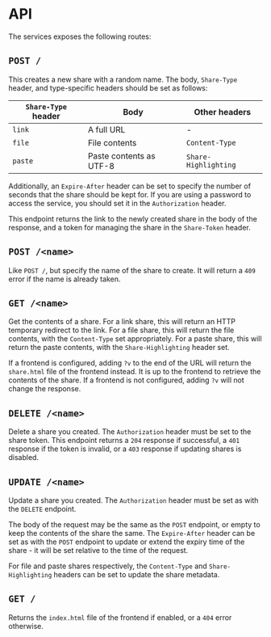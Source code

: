 # API

The services exposes the following routes:

## `POST /`

This creates a new share with a random name. The body, `Share-Type` header, and
type-specific headers should be set as follows:

| `Share-Type` header | Body                    | Other headers        |
|---------------------|-------------------------|----------------------|
| `link`              | A full URL              | -                    |
| `file`              | File contents           | `Content-Type`       |
| `paste`             | Paste contents as UTF-8 | `Share-Highlighting` |

Additionally, an `Expire-After` header can be set to specify the number of
seconds that the share should be kept for. If you are using a password to
access the service, you should set it in the `Authorization` header.

This endpoint returns the link to the newly created share in the body of the
response, and a token for managing the share in the `Share-Token` header.

## `POST /<name>`

Like `POST /`, but specify the name of the share to create. It will return a
`409` error if the name is already taken.

## `GET /<name>`

Get the contents of a share. For a link share, this will return an HTTP
temporary redirect to the link. For a file share, this will return the file
contents, with the `Content-Type` set appropriately. For a paste share, this
will return the paste contents, with the `Share-Highlighting` header set.

If a frontend is configured, adding `?v` to the end of the URL will return the
`share.html` file of the frontend instead. It is up to the frontend to retrieve
the contents of the share. If a frontend is not configured, adding `?v` will
not change the response.

## `DELETE /<name>`

Delete a share you created. The `Authorization` header must be set to the share
token. This endpoint returns a `204` response if successful, a `401` response
if the token is invalid, or a `403` response if updating shares is disabled.

## `UPDATE /<name>`

Update a share you created. The `Authorization` header must be set as with the
`DELETE` endpoint.

The body of the request may be the same as the `POST` endpoint, or empty to
keep the contents of the share the same. The `Expire-After` header can be set
as with the `POST` endpoint to update or extend the expiry time of the share -
it will be set relative to the time of the request.

For file and paste shares respectively, the `Content-Type` and
`Share-Highlighting` headers can be set to update the share metadata.

## `GET /`

Returns the `index.html` file of the frontend if enabled, or a `404` error
otherwise.
